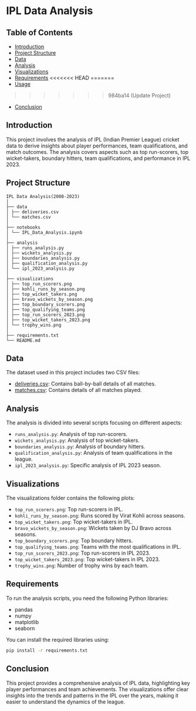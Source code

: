 # IPL Data Analysis

## Table of Contents
- [Introduction](#introduction)
- [Project Structure](#project-structure)
- [Data](#data)
- [Analysis](#analysis)
- [Visualizations](#visualizations)
- [Requirements](#requirements)
<<<<<<< HEAD
=======
- [Usage](#usage)
>>>>>>> 984ba14 (Update Project)
- [Conclusion](#conclusion)

## Introduction
This project involves the analysis of IPL (Indian Premier League) cricket data to derive insights about player performances, team qualifications, and match outcomes. The analysis covers aspects such as top run-scorers, top wicket-takers, boundary hitters, team qualifications, and performance in IPL 2023.

## Project Structure
```
IPL Data Analysis(2008-2023)
│
├── data
│ ├── deliveries.csv
│ └── matches.csv
│
├── notebooks
│ └── IPL_Data_Analysis.ipynb
│
├── analysis
│ ├── runs_analysis.py
│ ├── wickets_analysis.py
│ ├── boundaries_analysis.py
│ ├── qualification_analysis.py
│ └── ipl_2023_analysis.py
│
├── visualizations
│ ├── top_run_scorers.png
│ ├── kohli_runs_by_season.png
│ ├── top_wicket_takers.png
│ ├── bravo_wickets_by_season.png
│ ├── top_boundary_scorers.png
│ ├── top_qualifying_teams.png
│ ├── top_run_scorers_2023.png
│ ├── top_wicket_takers_2023.png
│ └── trophy_wins.png
│
├── requirements.txt
└── README.md
```


## Data
The dataset used in this project includes two CSV files:
- [deliveries.csv](https://www.kaggle.com/datasets/patrickb1912/ipl-complete-dataset-20082020): Contains ball-by-ball details of all matches.
- [matches.csv](https://www.kaggle.com/datasets/patrickb1912/ipl-complete-dataset-20082020): Contains details of all matches played.

## Analysis
The analysis is divided into several scripts focusing on different aspects:
- `runs_analysis.py`: Analysis of top run-scorers.
- `wickets_analysis.py`: Analysis of top wicket-takers.
- `boundaries_analysis.py`: Analysis of boundary hitters.
- `qualification_analysis.py`: Analysis of team qualifications in the league.
- `ipl_2023_analysis.py`: Specific analysis of IPL 2023 season.

## Visualizations
The visualizations folder contains the following plots:
- `top_run_scorers.png`: Top run-scorers in IPL.
- `kohli_runs_by_season.png`: Runs scored by Virat Kohli across seasons.
- `top_wicket_takers.png`: Top wicket-takers in IPL.
- `bravo_wickets_by_season.png`: Wickets taken by DJ Bravo across seasons.
- `top_boundary_scorers.png`: Top boundary hitters.
- `top_qualifying_teams.png`: Teams with the most qualifications in IPL.
- `top_run_scorers_2023.png`: Top run-scorers in IPL 2023.
- `top_wicket_takers_2023.png`: Top wicket-takers in IPL 2023.
- `trophy_wins.png`: Number of trophy wins by each team.

## Requirements
To run the analysis scripts, you need the following Python libraries:
- pandas
- numpy
- matplotlib
- seaborn

You can install the required libraries using:
```bash
pip install -r requirements.txt
```

## Conclusion
This project provides a comprehensive analysis of IPL data, highlighting key player performances and team achievements. The visualizations offer clear insights into the trends and patterns in the IPL over the years, making it easier to understand the dynamics of the league.